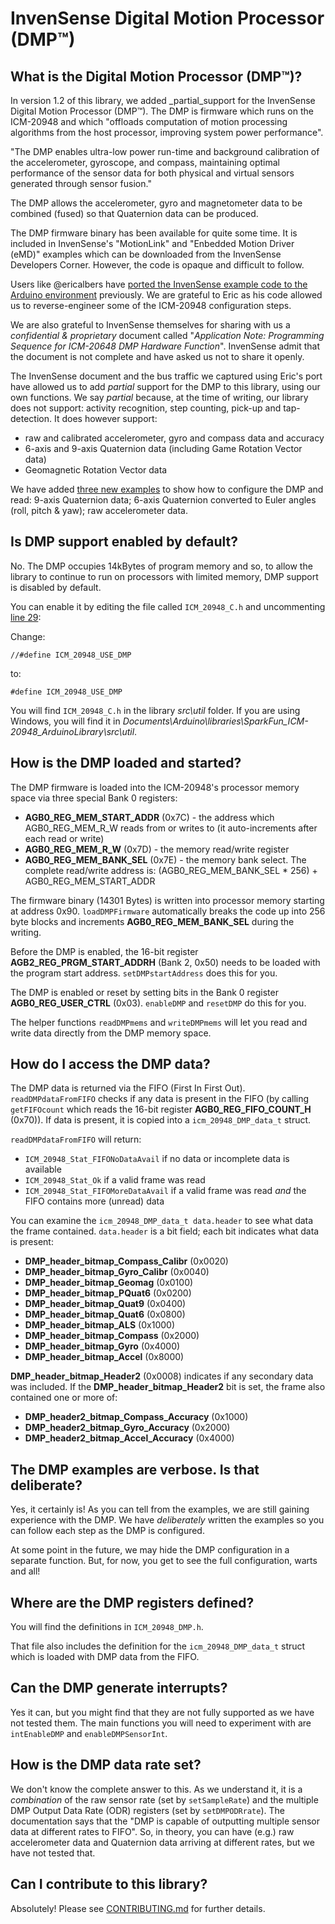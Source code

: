 # InvenSense Digital Motion Processor (DMP™)

## What is the Digital Motion Processor (DMP™)?

In version 1.2 of this library, we added _partial_support for the InvenSense Digital Motion Processor (DMP™). The DMP is firmware which runs on the
ICM-20948 and which "offloads computation of motion processing algorithms from the host processor, improving system power performance".

"The DMP enables ultra-low power run-time and background calibration of the accelerometer, gyroscope, and compass, maintaining optimal performance of
the sensor data for both physical and virtual sensors generated through sensor fusion."

The DMP allows the accelerometer, gyro and magnetometer data to be combined (fused) so that Quaternion data can be produced.

The DMP firmware binary has been available for quite some time. It is included in InvenSense's "MotionLink" and "Enbedded Motion Driver (eMD)" examples
which can be downloaded from the InvenSense Developers Corner. However, the code is opaque and difficult to follow.

Users like @ericalbers have [ported the InvenSense example code to the Arduino environment](https://github.com/ericalbers/ICM20948_DMP_Arduino) previously. We are
grateful to Eric as his code allowed us to reverse-engineer some of the ICM-20948 configuration steps.

We are also grateful to InvenSense themselves for sharing with us a _confidential & proprietary_ document called "_Application Note: Programming Sequence for
ICM-20648 DMP Hardware Function_". InvenSense admit that the document is not complete and have asked us not to share it openly.

The InvenSense document and the bus traffic we captured using Eric's port have allowed us to add _partial_ support for the DMP to this library, using our
own functions. We say _partial_ because, at the time of writing, our library does not support: activity recognition, step counting, pick-up and tap-detection.
It does however support:
- raw and calibrated accelerometer, gyro and compass data and accuracy
- 6-axis and 9-axis Quaternion data (including Game Rotation Vector data)
- Geomagnetic Rotation Vector data

We have added [three new examples](https://github.com/sparkfun/SparkFun_ICM-20948_ArduinoLibrary/tree/master/examples/Arduino) to show how to configure the DMP and read:
9-axis Quaternion data; 6-axis Quaternion converted to Euler angles (roll, pitch & yaw); raw accelerometer data.

## Is DMP support enabled by default?

No. The DMP occupies 14kBytes of program memory and so, to allow the library to continue to run on processors with limited memory, DMP support is disabled by default.

You can enable it by editing the file called ```ICM_20948_C.h``` and uncommenting [line 29](https://github.com/sparkfun/SparkFun_ICM-20948_ArduinoLibrary/blob/master/src/util/ICM_20948_C.h#L29):

Change:

```
//#define ICM_20948_USE_DMP
```

to:

```
#define ICM_20948_USE_DMP
```

You will find ```ICM_20948_C.h``` in the library _src\util_ folder. If you are using Windows, you will find it in _Documents\Arduino\libraries\SparkFun_ICM-20948_ArduinoLibrary\src\util_.

## How is the DMP loaded and started?

The DMP firmware is loaded into the ICM-20948's processor memory space via three special Bank 0 registers:
- **AGB0_REG_MEM_START_ADDR** (0x7C) - the address which AGB0_REG_MEM_R_W reads from or writes to (it auto-increments after each read or write)
- **AGB0_REG_MEM_R_W** (0x7D) - the memory read/write register
- **AGB0_REG_MEM_BANK_SEL** (0x7E) - the memory bank select. The complete read/write address is: (AGB0_REG_MEM_BANK_SEL * 256) + AGB0_REG_MEM_START_ADDR

The firmware binary (14301 Bytes) is written into processor memory starting at address 0x90. ```loadDMPFirmware``` automatically breaks the code up into 256 byte blocks and increments **AGB0_REG_MEM_BANK_SEL** during the writing.

Before the DMP is enabled, the 16-bit register **AGB2_REG_PRGM_START_ADDRH** (Bank 2, 0x50) needs to be loaded with the program start address. ```setDMPstartAddress``` does this for you.

The DMP is enabled or reset by setting bits in the Bank 0 register **AGB0_REG_USER_CTRL** (0x03). ```enableDMP``` and ```resetDMP``` do this for you.

The helper functions ```readDMPmems``` and ```writeDMPmems``` will let you read and write data directly from the DMP memory space.

## How do I access the DMP data?

The DMP data is returned via the FIFO (First In First Out). ```readDMPdataFromFIFO``` checks if any data is present in the FIFO (by calling ```getFIFOcount``` which reads the 16-bit register **AGB0_REG_FIFO_COUNT_H** (0x70)). If data is present, it is copied into a ```icm_20948_DMP_data_t``` struct.

```readDMPdataFromFIFO``` will return:
- ```ICM_20948_Stat_FIFONoDataAvail``` if no data or incomplete data is available
- ```ICM_20948_Stat_Ok``` if a valid frame was read
- ```ICM_20948_Stat_FIFOMoreDataAvail``` if a valid frame was read _and_ the FIFO contains more (unread) data

You can examine the ```icm_20948_DMP_data_t data.header``` to see what data the frame contained. ```data.header``` is a bit field; each bit indicates what data is present:
- **DMP_header_bitmap_Compass_Calibr** (0x0020)
- **DMP_header_bitmap_Gyro_Calibr** (0x0040)
- **DMP_header_bitmap_Geomag** (0x0100)
- **DMP_header_bitmap_PQuat6** (0x0200)
- **DMP_header_bitmap_Quat9** (0x0400)
- **DMP_header_bitmap_Quat6** (0x0800)
- **DMP_header_bitmap_ALS** (0x1000)
- **DMP_header_bitmap_Compass** (0x2000)
- **DMP_header_bitmap_Gyro** (0x4000)
- **DMP_header_bitmap_Accel** (0x8000)

**DMP_header_bitmap_Header2** (0x0008) indicates if any secondary data was included. If the **DMP_header_bitmap_Header2** bit is set, the frame also contained one or more of:
- **DMP_header2_bitmap_Compass_Accuracy** (0x1000)
- **DMP_header2_bitmap_Gyro_Accuracy** (0x2000)
- **DMP_header2_bitmap_Accel_Accuracy** (0x4000)

## The DMP examples are verbose. Is that deliberate?

Yes, it certainly is! As you can tell from the examples, we are still gaining experience with the DMP. We have _deliberately_ written the examples so you can follow each step as the DMP is configured.

At some point in the future, we may hide the DMP configuration in a separate function. But, for now, you get to see the full configuration, warts and all!

## Where are the DMP registers defined?

You will find the definitions in ```ICM_20948_DMP.h```.

That file also includes the definition for the ```icm_20948_DMP_data_t``` struct which is loaded with DMP data from the FIFO.

## Can the DMP generate interrupts?

Yes it can, but you might find that they are not fully supported as we have not tested them. The main functions you will need to experiment with are ```intEnableDMP``` and ```enableDMPSensorInt```.

## How is the DMP data rate set?

We don't know the complete answer to this. As we understand it, it is a _combination_ of the raw sensor rate (set by ```setSampleRate```) and the multiple DMP Output Data Rate (ODR) registers (set by ```setDMPODRrate```). The documentation says that the "DMP is capable of outputting multiple sensor data at different rates to FIFO". So, in theory, you can have (e.g.) raw accelerometer data and Quaternion data arriving at different rates, but we have not tested that.

## Can I contribute to this library?

Absolutely! Please see [CONTRIBUTING.md](./CONTRIBUTING.md) for further details.
